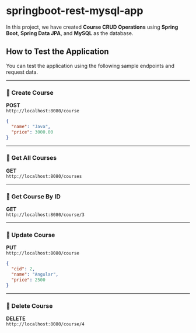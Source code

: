 # springboot-rest-mysql-app

In this project, we have created **Course CRUD Operations** using **Spring Boot**, **Spring Data JPA**, and **MySQL** as the database.

## How to Test the Application

You can test the application using the following sample endpoints and request data.

---

### 🔹 Create Course

**POST**  
`http://localhost:8080/course`

```json
{
  "name": "Java",
  "price": 3000.00
}
```

---

### 🔹 Get All Courses

**GET**  
`http://localhost:8080/courses`

---

### 🔹 Get Course By ID

**GET**  
`http://localhost:8080/course/3`

---

### 🔹 Update Course

**PUT**  
`http://localhost:8080/course`

```json
{
  "cid": 2,
  "name": "Angular",
  "price": 2500
}
```

---

### 🔹 Delete Course

**DELETE**  
`http://localhost:8080/course/4`
